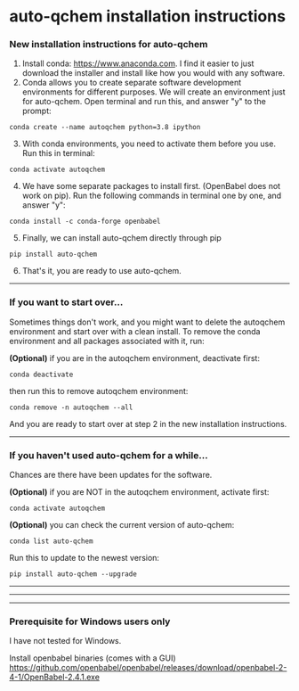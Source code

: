 # auto-qchem installation instructions

### New installation instructions for auto-qchem

1. Install conda: https://www.anaconda.com. I find it easier to just download the installer and install like how you would with any software.
2. Conda allows you to create separate software development environments for different purposes. We will create an environment just for auto-qchem. Open terminal and run this, and answer "y" to the prompt:
```
conda create --name autoqchem python=3.8 ipython
```
3. With conda environments, you need to activate them before you use. Run this in terminal: 
 ```
 conda activate autoqchem 
 ```
4. We have some separate packages to install first. (OpenBabel does not work on pip). Run the following commands in terminal one by one, and answer "y": 
 ```
conda install -c conda-forge openbabel
 ```
5. Finally, we can install auto-qchem directly through pip 
 ```
pip install auto-qchem
 ```
6. That's it, you are ready to use auto-qchem. 

---

### If you want to start over...
Sometimes things don't work, and you might want to delete the autoqchem environment and start over with a clean install. To remove the conda environment and all packages associated with it, run:

**(Optional)** if you are in the autoqchem environment, deactivate first:
 ```
conda deactivate
 ```
then run this to remove autoqchem environment:
 ```
conda remove -n autoqchem --all
 ```
And you are ready to start over at step 2 in the new installation instructions. 

---

### If you haven't used auto-qchem for a while...
Chances are there have been updates for the software.

**(Optional)** if you are NOT in the autoqchem environment, activate first:
 ```
conda activate autoqchem
 ```

**(Optional)** you can check the current version of auto-qchem:
 ```
conda list auto-qchem
 ```

Run this to update to the newest version:
 ```
pip install auto-qchem --upgrade
 ```

---

---

---


### Prerequisite for Windows users only
I have not tested for Windows. 

Install openbabel binaries (comes with a GUI)
https://github.com/openbabel/openbabel/releases/download/openbabel-2-4-1/OpenBabel-2.4.1.exe


